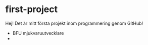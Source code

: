 # first-project

Hej! Det är mitt första projekt inom programmering genom GitHub!

- BFU mjukvaruutvecklare
- 

